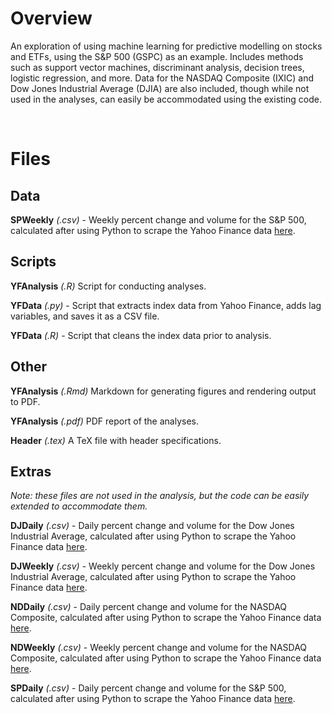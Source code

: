 # Overview

An exploration of using machine learning for predictive modelling on stocks and ETFs, using the S&P 500 (GSPC) as an example. Includes methods such as support vector machines, discriminant analysis, decision trees, logistic regression, and more. Data for the NASDAQ Composite (IXIC) and Dow Jones Industrial Average (DJIA) are also included, though while not used in the analyses, can easily be accommodated using the existing code.

<br/>

# Files

## Data

**SPWeekly** *(.csv)* - Weekly percent change and volume for the S&P 500, calculated after using Python to scrape the Yahoo Finance data [here](https://finance.yahoo.com/quote/%5EGSPC/history?p=%5EGSPC).

## Scripts

**YFAnalysis** *(.R)* Script for conducting analyses.

**YFData** *(.py)* - Script that extracts index data from Yahoo Finance, adds lag variables, and saves it as a CSV file.

**YFData** *(.R)* - Script that cleans the index data prior to analysis.

## Other

**YFAnalysis** *(.Rmd)* Markdown for generating figures and rendering output to PDF.

**YFAnalysis** *(.pdf)* PDF report of the analyses.

**Header** *(.tex)* A TeX file with header specifications.

## Extras

*Note: these files are not used in the analysis, but the code can be easily extended to accommodate them.*

**DJDaily** *(.csv)* - Daily percent change and volume for the Dow Jones Industrial Average, calculated after using Python to scrape the Yahoo Finance data [here](https://finance.yahoo.com/quote/%5EDJI/history?p=%5EDJI).

**DJWeekly** *(.csv)* - Weekly percent change and volume for the Dow Jones Industrial Average, calculated after using Python to scrape the Yahoo Finance data [here](https://finance.yahoo.com/quote/%5EDJI/history?p=%5EDJI).

**NDDaily** *(.csv)* - Daily percent change and volume for the NASDAQ Composite, calculated after using Python to scrape the Yahoo Finance data [here](https://finance.yahoo.com/quote/%5EIXIC/history?p=%5EIXIC).

**NDWeekly** *(.csv)* - Weekly percent change and volume for the NASDAQ Composite, calculated after using Python to scrape the Yahoo Finance data [here](https://finance.yahoo.com/quote/%5EIXIC/history?p=%5EIXIC).

**SPDaily** *(.csv)* - Daily percent change and volume for the S&P 500, calculated after using Python to scrape the Yahoo Finance data [here](https://finance.yahoo.com/quote/%5EGSPC/history?p=%5EGSPC).
